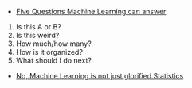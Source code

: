 - [Five Questions Machine Learning can answer](https://brohrer.github.io/five_questions_data_science_answers.html)
1. Is this A or B?
2. Is this weird?
3. How much/how many?
4. How is it organized?
5. What should I do next?

- [No, Machine Learning is not just glorified Statistics](https://towardsdatascience.com/no-machine-learning-is-not-just-glorified-statistics-26d3952234e3?source=emailShare-17a8687279ce-1547271903&_branch_match_id=613367988687238058)
